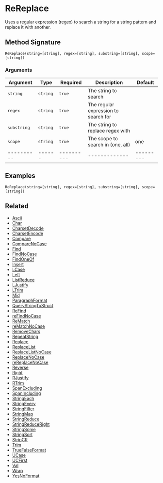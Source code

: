 # ReReplace

Uses a regular expression (regex) to search a string for a string pattern and replace it with another.

## Method Signature

```
ReReplace(string=[string], regex=[string], substring=[string], scope=[string])
```

### Arguments

| Argument    | Type     | Required   | Description                          | Default   |
| ----------- | -------- | ---------- | ------------------------------------ | --------- |
| `string`    | `string` | `true`     | The string to search                 |           |
| `regex`     | `string` | `true`     | The regular expression to search for |           |
| `substring` | `string` | `true`     | The string to replace regex with     |           |
| `scope`     | `string` | `true`     | The scope to search in (one, all)    | one       |
| ----------  | ------   | ---------- | -------------                        | --------- |

## Examples

```
ReReplace(string=[string], regex=[string], substring=[string], scope=[string])
```

## Related

* [Ascii](ascii.md)
* [Char](char.md)
* [CharsetDecode](charsetdecode.md)
* [CharsetEncode](charsetencode.md)
* [Compare](compare.md)
* [CompareNoCase](comparenocase.md)
* [Find](find.md)
* [FindNoCase](findnocase.md)
* [FindOneOf](findoneof.md)
* [Insert](insert.md)
* [LCase](lcase.md)
* [Left](left.md)
* [ListReduce](listreduce.md)
* [LJustify](ljustify.md)
* [LTrim](ltrim.md)
* [Mid](mid.md)
* [ParagraphFormat](paragraphformat.md)
* [QueryStringToStruct](querystringtostruct.md)
* [ReFind](refind.md)
* [reFindNoCase](refindnocase.md)
* [ReMatch](rematch.md)
* [reMatchNoCase](rematchnocase.md)
* [RemoveChars](removechars.md)
* [RepeatString](repeatstring.md)
* [Replace](replace.md)
* [ReplaceList](replacelist.md)
* [ReplaceListNoCase](replacelistnocase.md)
* [ReplaceNoCase](replacenocase.md)
* [reReplaceNoCase](rereplacenocase.md)
* [Reverse](reverse.md)
* [Right](right.md)
* [RJustify](rjustify.md)
* [RTrim](rtrim.md)
* [SpanExcluding](spanexcluding.md)
* [SpanIncluding](spanincluding.md)
* [StringEach](stringeach.md)
* [StringEvery](stringevery.md)
* [StringFilter](stringfilter.md)
* [StringMap](stringmap.md)
* [StringReduce](stringreduce.md)
* [StringReduceRight](stringreduceright.md)
* [StringSome](stringsome.md)
* [StringSort](stringsort.md)
* [StripCR](stripcr.md)
* [Trim](trim.md)
* [TrueFalseFormat](truefalseformat.md)
* [UCase](ucase.md)
* [UCFirst](ucfirst.md)
* [Val](val.md)
* [Wrap](wrap.md)
* [YesNoFormat](yesnoformat.md)

